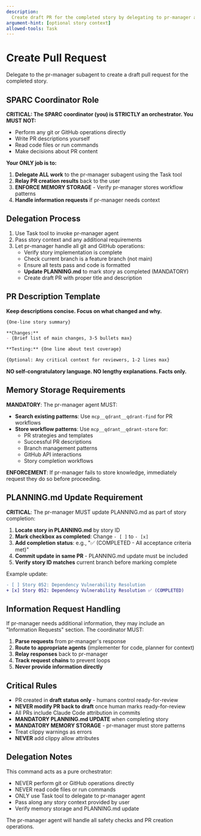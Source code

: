 ```yaml
---
description:
  Create draft PR for the completed story by delegating to pr-manager agent
argument-hint: [optional story context]
allowed-tools: Task
---
```


# Create Pull Request

Delegate to the pr-manager subagent to create a draft pull request for the
completed story.

## SPARC Coordinator Role

**CRITICAL: The SPARC coordinator (you) is STRICTLY an orchestrator. You MUST
NOT:**

- Perform any git or GitHub operations directly
- Write PR descriptions yourself
- Read code files or run commands
- Make decisions about PR content

**Your ONLY job is to:**

1. **Delegate ALL work** to the pr-manager subagent using the Task tool
2. **Relay PR creation results** back to the user
3. **ENFORCE MEMORY STORAGE** - Verify pr-manager stores workflow patterns
4. **Handle information requests** if pr-manager needs context

## Delegation Process

1. Use Task tool to invoke pr-manager agent
2. Pass story context and any additional requirements
3. Let pr-manager handle all git and GitHub operations:
   - Verify story implementation is complete
   - Check current branch is a feature branch (not main)
   - Ensure all tests pass and code is formatted
   - **Update PLANNING.md** to mark story as completed (MANDATORY)
   - Create draft PR with proper title and description

## PR Description Template

**Keep descriptions concise. Focus on what changed and why.**

```markdown
{One-line story summary}

**Changes:**
- {Brief list of main changes, 3-5 bullets max}

**Testing:** {One line about test coverage}

{Optional: Any critical context for reviewers, 1-2 lines max}
```

**NO self-congratulatory language. NO lengthy explanations. Facts only.**

## Memory Storage Requirements

**MANDATORY**: The pr-manager agent MUST:

- **Search existing patterns**: Use `mcp__qdrant__qdrant-find` for PR workflows
- **Store workflow patterns**: Use `mcp__qdrant__qdrant-store` for:
  - PR strategies and templates
  - Successful PR descriptions
  - Branch management patterns
  - GitHub API interactions
  - Story completion workflows

**ENFORCEMENT**: If pr-manager fails to store knowledge, immediately request they
do so before proceeding.

## PLANNING.md Update Requirement

**CRITICAL**: The pr-manager MUST update PLANNING.md as part of story completion:

1. **Locate story in PLANNING.md** by story ID
2. **Mark checkbox as completed**: Change `- [ ]` to `- [x]`
3. **Add completion status**: e.g., "✅ (COMPLETED - All acceptance criteria met)"
4. **Commit update in same PR** - PLANNING.md update must be included
5. **Verify story ID matches** current branch before marking complete

Example update:

```diff
- [ ] Story 052: Dependency Vulnerability Resolution
+ [x] Story 052: Dependency Vulnerability Resolution ✅ (COMPLETED)
```

## Information Request Handling

If pr-manager needs additional information, they may include an "Information
Requests" section. The coordinator MUST:

1. **Parse requests** from pr-manager's response
2. **Route to appropriate agents** (implementer for code, planner for context)
3. **Relay responses** back to pr-manager
4. **Track request chains** to prevent loops
5. **Never provide information directly**

## Critical Rules

- PR created in **draft status only** - humans control ready-for-review
- **NEVER modify PR back to draft** once human marks ready-for-review
- All PRs include Claude Code attribution in commits
- **MANDATORY PLANNING.md UPDATE** when completing story
- **MANDATORY MEMORY STORAGE** - pr-manager must store patterns
- Treat clippy warnings as errors
- **NEVER** add clippy allow attributes

## Delegation Notes

This command acts as a pure orchestrator:

- NEVER perform git or GitHub operations directly
- NEVER read code files or run commands
- ONLY use Task tool to delegate to pr-manager agent
- Pass along any story context provided by user
- Verify memory storage and PLANNING.md update

The pr-manager agent will handle all safety checks and PR creation operations.
